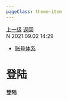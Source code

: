 ```yaml
---
pageClass: theme-item
---
```

<div class="extend-header">
    <div class="info">
        <div class="record">
            <a class="back" href="./">上一级</a>
            <a class="back" href="./">返回</a>
        </div>        
        <div class="mini">
            <span>N 2021.09.02 14:29</span>
        </div>
    </div>
    <div class="content"><div class="custom-block links">
<ul class="desc">
<li><a href="/solution">账号体系</a></li>
</ul>
</div></div>
</div>
<div class="content-header">
<h1>登陆</h1><strong>登陆</strong>
</div>
<div class="static-content">


</div>